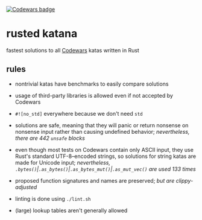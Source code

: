 [![Codewars badge](https://www.codewars.com/users/lincot/badges/large)](https://www.codewars.com/users/lincot)

# rusted katana

fastest solutions to all [Codewars](https://www.codewars.com/r/HLmVMg) katas
written in Rust

## rules

- nontrivial katas have benchmarks to easily compare solutions

- usage of third-party libraries is allowed even if not accepted by Codewars

- `#![no_std]` everywhere because we don't need `std`

- solutions are safe, meaning that they will panic or return nonsense
on nonsense input rather than causing undefined behavior;
*nevertheless, there are 442 `unsafe` blocks*

- even though most tests on Codewars contain only ASCII input,
they use Rust's standard UTF-8–encoded strings,
so solutions for string katas are made for Unicode input;
*nevertheless,
`.bytes()`|`.as_bytes()`|`.as_bytes_mut()`|`.as_mut_vec()` are used 133 times*

- proposed function signatures and names are preserved;
*but are clippy-adjusted*

- linting is done using `./lint.sh`

- (large) lookup tables aren't generally allowed
